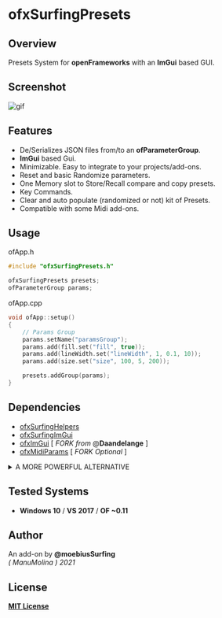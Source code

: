 # ofxSurfingPresets

## Overview

Presets System for **openFrameworks** with an **ImGui** based GUI.

## Screenshot
![gif](docs/ofxSurfingPresets.gif?raw=true "gif")

## Features
- De/Serializes JSON files from/to an **ofParameterGroup**.  
- **ImGui** based Gui.
- Minimizable. Easy to integrate to your projects/add-ons.
- Reset and basic Randomize parameters.
- One Memory slot to Store/Recall compare and copy presets.
- Key Commands.
- Clear and auto populate (randomized or not) kit of Presets.
- Compatible with some Midi add-ons.

## Usage

ofApp.h
```c++
#include "ofxSurfingPresets.h"

ofxSurfingPresets presets;
ofParameterGroup params;
```

ofApp.cpp
```c++
void ofApp::setup() 
{
    // Params Group
    params.setName("paramsGroup");
    params.add(fill.set("fill", true));
    params.add(lineWidth.set("lineWidth", 1, 0.1, 10));
    params.add(size.set("size", 100, 5, 200));

    presets.addGroup(params);
}
```

## Dependencies
* [ofxSurfingHelpers](https://github.com/moebiussurfing/ofxSurfingHelpers)  
* [ofxSurfingImGui](https://github.com/moebiussurfing/ofxSurfingImGui)
* [ofxImGui](https://github.com/Daandelange/ofxImGui/) [ _FORK from_ @**Daandelange** ]  
* [ofxMidiParams](https://github.com/moebiussurfing/ofxMidiParams) [ _FORK Optional_ ]  

<details>
  <summary>A MORE POWERFUL ALTERNATIVE</summary>
  <p>
      
[ofxPresetsManager](https://github.com/moebiussurfing/ofxPresetsManager)  
      
    - Presets for multiple groups in parallel.
    - Global Combinations of the groups.
    - BPM timed randomizers with probabilities to select presets.
    - Range randomizers to explore parameter settings.
    - Tweening or Smoothing of parameters with plotting.
    - Drag and copy/paste between slots. 
    - Standalone presets
   </p>
</details>

## Tested Systems
* **Windows 10** / **VS 2017** / **OF ~0.11**

## Author
An add-on by **@moebiusSurfing**  
*( ManuMolina ) 2021*  

## License
[**MIT License**](https://github.com/LICENSE)
